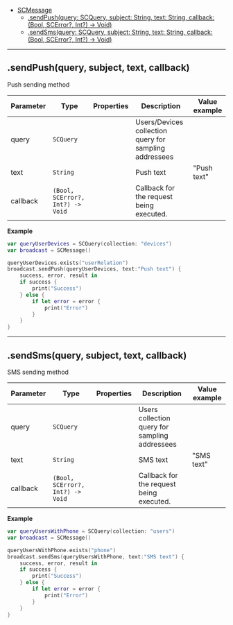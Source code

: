 <a name="SCMessage"></a>

* [SCMessage](#SCMessage)
    * [.sendPush(query: SCQuery, subject: String, text: String, callback: (Bool, SCError?, Int?) -> Void)](#SCScript+sendPush)
    * [.sendSms(query: SCQuery, subject: String, text: String, callback: (Bool, SCError?, Int?) -> Void)](#SCScript+sendSms)

----------------------------------------------------------------------------------------------
<a name="SCMessage+sendPush"></a>
## .sendPush(query, subject, text, callback)

Push sending method
 
| Parameter | Type | Properties | Description | Value example |
| --- | --- | --- | --- | --- |
| query    | <code>SCQuery</code>                        |              | Users/Devices collection query for sampling addressees |          | 
| text     | <code>String</code>                         |              | Push text                                   | "Push text"         |
| callback | <code>(Bool, SCError?, Int?) -> Void</code> |              | Callback for the request being executed.    |                     |

**Example**   

```SWIFT
var queryUserDevices = SCQuery(collection: "devices")
var broadcast = SCMessage()

queryUserDevices.exists("userRelation")
broadcast.sendPush(queryUserDevices, text:"Push text") {
    success, error, result in
    if success {
        print("Success")
    } else {
        if let error = error {
            print("Error")
        }
    }
}
```
----------------------------------------------------------------------------------------------
<a name="SCMessage+sendSms"></a>
## .sendSms(query, subject, text, callback)

SMS sending method

| Parameter | Type | Properties | Description | Value example |
| --- | --- | --- | --- | --- |
| query    | <code>SCQuery</code>                        |              | Users collection query for sampling addressees |                    | 
| text     | <code>String</code>                         |              | SMS text                                       | "SMS text"         |
| callback | <code>(Bool, SCError?, Int?) -> Void</code> |              | Callback for the request being executed.       |                    |

**Example**   

```SWIFT
var queryUsersWithPhone = SCQuery(collection: "users")
var broadcast = SCMessage()

queryUsersWithPhone.exists("phone")
broadcast.sendSms(queryUsersWithPhone, text:"SMS text") {
    success, error, result in
    if success {
        print("Success")
    } else {
        if let error = error {
            print("Error")
        }
    }
}
```
